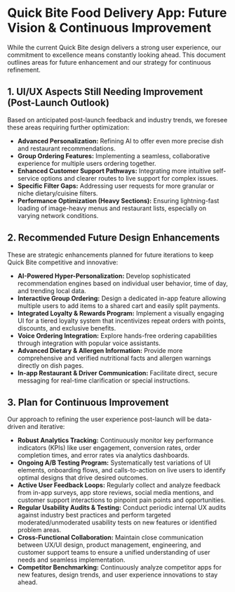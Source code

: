 # Quick Bite Food Delivery App: Future Vision & Continuous Improvement

While the current Quick Bite design delivers a strong user experience, our commitment to excellence means constantly looking ahead. This document outlines areas for future enhancement and our strategy for continuous refinement.

## 1. UI/UX Aspects Still Needing Improvement (Post-Launch Outlook)

Based on anticipated post-launch feedback and industry trends, we foresee these areas requiring further optimization:

* **Advanced Personalization:** Refining AI to offer even more precise dish and restaurant recommendations.
* **Group Ordering Features:** Implementing a seamless, collaborative experience for multiple users ordering together.
* **Enhanced Customer Support Pathways:** Integrating more intuitive self-service options and clearer routes to live support for complex issues.
* **Specific Filter Gaps:** Addressing user requests for more granular or niche dietary/cuisine filters.
* **Performance Optimization (Heavy Sections):** Ensuring lightning-fast loading of image-heavy menus and restaurant lists, especially on varying network conditions.

## 2. Recommended Future Design Enhancements

These are strategic enhancements planned for future iterations to keep Quick Bite competitive and innovative:

* **AI-Powered Hyper-Personalization:** Develop sophisticated recommendation engines based on individual user behavior, time of day, and trending local data.
* **Interactive Group Ordering:** Design a dedicated in-app feature allowing multiple users to add items to a shared cart and easily split payments.
* **Integrated Loyalty & Rewards Program:** Implement a visually engaging UI for a tiered loyalty system that incentivizes repeat orders with points, discounts, and exclusive benefits.
* **Voice Ordering Integration:** Explore hands-free ordering capabilities through integration with popular voice assistants.
* **Advanced Dietary & Allergen Information:** Provide more comprehensive and verified nutritional facts and allergen warnings directly on dish pages.
* **In-app Restaurant & Driver Communication:** Facilitate direct, secure messaging for real-time clarification or special instructions.

## 3. Plan for Continuous Improvement

Our approach to refining the user experience post-launch will be data-driven and iterative:

* **Robust Analytics Tracking:** Continuously monitor key performance indicators (KPIs) like user engagement, conversion rates, order completion times, and error rates via analytics dashboards.
* **Ongoing A/B Testing Program:** Systematically test variations of UI elements, onboarding flows, and calls-to-action on live users to identify optimal designs that drive desired outcomes.
* **Active User Feedback Loops:** Regularly collect and analyze feedback from in-app surveys, app store reviews, social media mentions, and customer support interactions to pinpoint pain points and opportunities.
* **Regular Usability Audits & Testing:** Conduct periodic internal UX audits against industry best practices and perform targeted moderated/unmoderated usability tests on new features or identified problem areas.
* **Cross-Functional Collaboration:** Maintain close communication between UX/UI design, product management, engineering, and customer support teams to ensure a unified understanding of user needs and seamless implementation.
* **Competitor Benchmarking:** Continuously analyze competitor apps for new features, design trends, and user experience innovations to stay ahead.